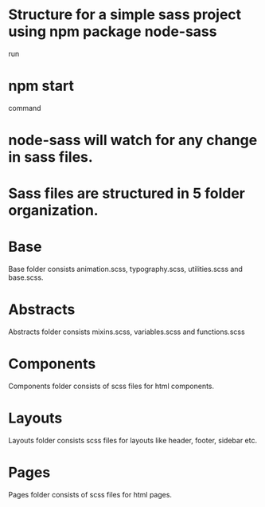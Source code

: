 # Structure for a simple sass project using npm package node-sass

run
# npm start
command

# node-sass will watch for any change in sass files.

# Sass files are structured in 5 folder organization.

# Base
Base folder consists animation.scss, typography.scss, utilities.scss and base.scss.

# Abstracts
Abstracts folder consists mixins.scss, variables.scss and functions.scss

# Components
Components folder consists of scss files for html components.

# Layouts
Layouts folder consists scss files for layouts like header, footer, sidebar etc.

# Pages
Pages folder consists of scss files for html pages.
